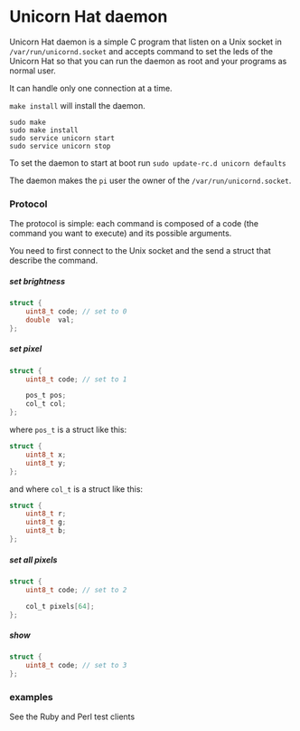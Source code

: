 Unicorn Hat daemon
=====================

Unicorn Hat daemon is a simple C program that listen on a Unix socket in
`/var/run/unicornd.socket` and accepts command to set the leds of the Unicorn
Hat so that you can run the daemon as root and your programs as normal
user.

It can handle only one connection at a time.

`make install` will install the daemon.

```
sudo make
sudo make install
sudo service unicorn start
sudo service unicorn stop
```

To set the daemon to start at boot run `sudo update-rc.d unicorn defaults`

The daemon makes the `pi` user the owner of the `/var/run/unicornd.socket`.

### Protocol
The protocol is simple: each command is composed of a code (the command you want
to execute) and its possible arguments.

You need to first connect to the Unix socket and the send a struct that describe
the command.

##### set brightness

```c
struct {
	uint8_t code; // set to 0
	double  val;
};
```

##### set pixel

```c
struct {
	uint8_t code; // set to 1

	pos_t pos;
	col_t col;
};
```

where `pos_t` is a struct like this:

```c
struct {
	uint8_t x;
	uint8_t y;
};
```

and where `col_t` is a struct like this:

```c
struct {
	uint8_t r;
	uint8_t g;
	uint8_t b;
};
```

##### set all pixels

```c
struct {
	uint8_t code; // set to 2

	col_t pixels[64];
};
```

##### show

```c
struct {
	uint8_t code; // set to 3
};
```

### examples
See the Ruby and Perl test clients
